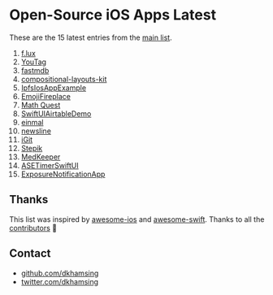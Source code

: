 # Open-Source iOS Apps Latest

These are the 15 latest entries from the [main list](https://github.com/dkhamsing/open-source-ios-apps).


1. [f.lux](https://github.com/jefferyleo/f.lux)
2. [YouTag](https://github.com/youstanzr/YouTag)
3. [fastmdb](https://github.com/dkhamsing/fastmdb)
4. [compositional-layouts-kit](https://github.com/jVirus/compositional-layouts-kit)
5. [IpfsIosAppExample](https://github.com/NeoTeo/IpfsIosAppExample)
6. [EmojiFireplace](https://github.com/neonichu/EmojiFireplace)
7. [Math Quest](https://github.com/AdnanZahid/Math-Quest-iOS)
8. [SwiftUIAirtableDemo](https://github.com/zackshapiro/SwiftUIAirtableDemo)
9. [einmal](https://github.com/incipher/einmal)
10. [newsline](https://github.com/ayush221b/newsline)
11. [iGit](https://github.com/git-up/GitUp)
12. [Stepik](https://github.com/StepicOrg/stepik-ios)
13. [MedKeeper](https://github.com/jonrobinsdev/MedKeeper)
14. [ASETimerSwiftUI](https://github.com/rahulrs0029/ASETimerSwiftUI)
15. [ExposureNotificationApp](https://developer.apple.com/documentation/exposurenotification/building_an_app_to_notify_users_of_covid-19_exposure)

## Thanks

This list was inspired by [awesome-ios](https://github.com/vsouza/awesome-ios) and [awesome-swift](https://github.com/matteocrippa/awesome-swift). Thanks to all the [contributors](https://github.com/dkhamsing/open-source-ios-apps/graphs/contributors) 🎉 

## Contact

- [github.com/dkhamsing](https://github.com/dkhamsing)
- [twitter.com/dkhamsing](https://twitter.com/dkhamsing)
